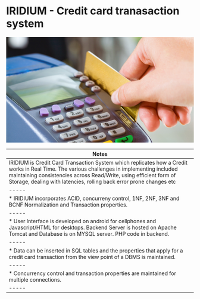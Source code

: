  # IRIDIUM -  Credit card tranasaction system 
 ![](https://github.com/thefr33radical/projects/blob/master/systems/IRIDIUM/Website/Iridium/credit%20card/images/1.jpg?raw=true)
 
| Notes |
| ----- |
| IRIDIUM is Credit Card Transaction System which replicates how a Credit works in Real Time. The various challenges in implementing included maintaining consistencies across Read/Write, using efficient form of Storage, dealing with latencies, rolling back error prone changes etc |
| ----- |
| * IRIDIUM incorporates ACID, concurreny control, 1NF, 2NF, 3NF and BCNF Normalization and Transaction properties. |
| ----- |
| * User Interface is developed on android for cellphones and Javascript/HTML for desktops. Backend Server is hosted on Apache Tomcat and Database is on MYSQL server. PHP code in backend. |
| ----- |
| * Data can be inserted in SQL tables and the properties that apply for a credit card transaction from the view point of a DBMS is maintained. |
| ----- |
| * Concurrency control and transaction properties are maintained for multiple connections. |
| ----- |
